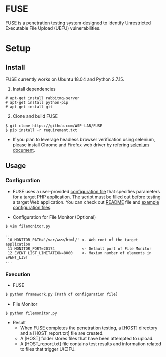 # FUSE

FUSE is a penetration testing system designed to identify Unrestricted
Executable File Upload (UEFU) vulnerabilities. 
# Setup
## Install

FUSE currently works on Ubuntu 18.04 and Python 2.7.15.

1. Install dependencies
```
# apt-get install rabbitmq-server
# apt-get install python-pip
# apt-get install git
```

2. Clone and build FUSE
```
$ git clone https://github.com/WSP-LAB/FUSE
$ pip install -r requirement.txt
```

* If you plan to leverage headless browser verification using selenium, please
install Chrome and Firefox web driver by refering [selenium
document](https://selenium.dev/selenium/docs/api/py/index.html).

## Usage
### Configuration

* FUSE uses a user-provided [configuration file](configs/default-credential.conf)
that specifies parameters for a target PHP application. The script must be
filled out before testing a target Web application. You can check out
[README](configs/README.md) file and [example configuration files](configs).


* Configuration for File Monitor (Optional)
```
$ vim filemonitor.py

...
 10 MONITOR_PATH='/var/www/html/' <- Web root of the target application
 11 MONITOR_PORT=20174            <- Default port of File Monitor
 12 EVENT_LIST_LIMITATION=8000    <- Maxium number of elements in EVENT_LIST
...
```


### Execution

* FUSE

```
$ python framework.py [Path of configuration file]
```

* File Monitor

```
$ python filemonitor.py
```

* Result
  * When FUSE completes the penetration testing, a [HOST] directory and a [HOST_report.txt] file are created.
  * A [HOST] folder stores files that have been attempted to upload.
  * A [HOST_report.txt] file contains test results and information related to files that trigger U(E)FU.



